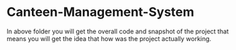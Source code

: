 # Canteen-Management-System
In above folder you will get the overall code and snapshot of the project that means you will get the idea that how was the project actually working.
